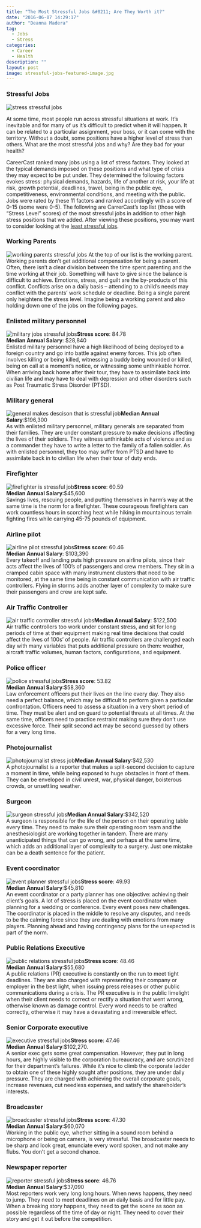 ```yaml
---
title: "The Most Stressful Jobs &#8211; Are They Worth it?"
date: "2016-06-07 14:29:17"
author: "Deanna Madera"
tag:
  - Jobs
  - Stress
categories:
  - Career
  - Health
description: ""
layout: post
image: stressful-jobs-featured-image.jpg
---
```


### Stressful Jobs

![stress stressful jobs](/posts/stress-stressful-jobs.jpg)

At some time, most people run across stressful situations at work. It’s inevitable and for many of us it’s difficult to predict when it will happen. It can be related to a particular assignment, your boss, or it can come with the territory. Without a doubt, some positions have a higher level of stress than others. What are the most stressful jobs and why? Are they bad for your health?

CareerCast ranked many jobs using a list of stress factors. They looked at the typical demands imposed on these positions and what type of crisis they may expect to be put under. They determined the following factors evokes stress: physical demands, hazards, life of another at risk, your life at risk, growth potential, deadlines, travel, being in the public eye, competitiveness, environmental conditions, and meeting with the public. Jobs were rated by these 11 factors and ranked accordingly with a score of 0-15 (some were 0-5). The following are CarrerCast’s top list (those with “Stress Level” scores) of the most stressful jobs in addition to other high stress positions that we added. After viewing these positions, you may want to consider looking at the [least stressful jobs](/highest-paying-least-stressful-jobs).

### Working Parents

![working parents stressful jobs](/posts/working-parents-stressful-jobs.jpg) At the top of our list is the working parent. Working parents don’t get additional compensation for being a parent. Often, there isn’t a clear division between the time spent parenting and the time working at their job. Something will have to give since the balance is difficult to achieve. Emotions, stress, and guilt are the by-products of this conflict. Conflicts arise on a daily basis – attending to a child’s needs may conflict with the parents’ work schedule or deadline. Being a single parent only heightens the stress level. Imagine being a working parent and also holding down one of the jobs on the following pages.

### Enlisted military personnel

![military jobs stressful jobs](/posts/military-jobs-stressful-jobs.jpg)**Stress score**: 84.78  
**Median Annual Salary**: $28,840  
Enlisted military personnel have a high likelihood of being deployed to a foreign country and go into battle against enemy forces. This job often involves killing or being killed, witnessing a buddy being wounded or killed, being on call at a moment’s notice, or witnessing some unthinkable horror. When arriving back home after their tour, they have to assimilate back into civilian life and may have to deal with depression and other disorders such as Post Traumatic Stress Disorder (PTSD).

### Military general

![general makes descison that is stressful job](/posts/enlisted-army-troops.jpg)**Median Annual Salary**:$196,300  
As with enlisted military personnel, military generals are separated from their families. They are under constant pressure to make decisions affecting the lives of their soldiers. They witness unthinkable acts of violence and as a commander they have to write a letter to the family of a fallen soldier. As with enlisted personnel, they too may suffer from PTSD and have to assimilate back in to civilian life when their tour of duty ends.

### Firefighter

![firefighter is stressful job](/posts/firefighter-is-stressful-job.jpg)**Stress score**: 60.59  
**Median Annual Salary**:$45,600  
Savings lives, rescuing people, and putting themselves in harm’s way at the same time is the norm for a firefighter. These courageous firefighters can work countless hours in scorching heat while hiking in mountainous terrain fighting fires while carrying 45-75 pounds of equipment.

### Airline pilot

![airline pilot stressful jobs](/posts/airline-pilot-stressful-jobs.jpg)**Stress score**: 60.46  
**Median Annual Salary**: $103,390  
Every takeoff and landing puts high pressure on airline pilots, since their acts affect the lives of 100’s of passengers and crew members. They sit in a cramped cabin space with many instrument clusters that need to be monitored, at the same time being in constant communication with air traffic controllers. Flying in storms adds another layer of complexity to make sure their passengers and crew are kept safe.

### Air Traffic Controller

![air traffic controller stressful jobs](/posts/air-traffic-controller-stressful-jobs.jpg)**Median Annual Salary**: $122,500  
Air traffic controllers too work under constant stress, and sit for long periods of time at their equipment making real time decisions that could affect the lives of 100s’ of people. Air traffic controllers are challenged each day with many variables that puts additional pressure on them: weather, aircraft traffic volumes, human factors, configurations, and equipment.

### Police officer

![police stressful jobs](/posts/police-stressful-jobs.jpg)**Stress score**: 53.82  
**Median Annual Salary**:$58,360  
Law enforcement officers put their lives on the line every day. They also need a perfect balance, which may be difficult to perform given a particular confrontation. Officers need to assess a situation in a very short period of time. They must be alert and on guard to potential threats at all times. At the same time, officers need to practice restraint making sure they don’t use excessive force. Their split second act may be second guessed by others for a very long time.

### Photojournalist

![photojournalist stress job](/posts/photojournalist-stress-job.jpg)**Median Annual Salary**:$42,530  
A photojournalist is a reporter that makes a split-second decision to capture a moment in time, while being exposed to huge obstacles in front of them. They can be enveloped in civil unrest, war, physical danger, boisterous crowds, or unsettling weather.

### Surgeon

![surgeon stressful jobs](/posts/surgeon-stressful-jobs.jpg)**Median Annual Salary**:$342,520  
A surgeon is responsible for the life of the person on their operating table every time. They need to make sure their operating room team and the anesthesiologist are working together in tandem. There are many unanticipated things that can go wrong, and perhaps at the same time, which adds an additional layer of complexity to a surgery. Just one mistake can be a death sentence for the patient.

### Event coordinator

![event planner stressful jobs](/posts/event-planner-stressful-jobs.jpg)**Stress score**: 49.93  
**Median Annual Salary**:$45,810  
An event coordinator or a party planner has one objective: achieving their client’s goals. A lot of stress is placed on the event coordinator when planning for a wedding or conference. Every event poses new challenges. The coordinator is placed in the middle to resolve any disputes, and needs to be the calming force since they are dealing with emotions from many players. Planning ahead and having contingency plans for the unexpected is part of the norm.

### Public Relations Executive

![public relations stressful jobs](/posts/public-relations-stressful-jobs.jpg)**Stress score**: 48.46  
**Median Annual Salary**:$55,680  
A public relations (PR) executive is constantly on the run to meet tight deadlines. They are also charged with representing their company or employer in the best light, when issuing press releases or other public communications during a crisis. The PR executive is in the public limelight when their client needs to correct or rectify a situation that went wrong, otherwise known as damage control. Every word needs to be crafted correctly, otherwise it may have a devastating and irreversible effect.

### Senior Corporate executive

![executive stressful jobs](/posts/executive-stressful-jobs.jpg)**Stress score**: 47.46  
**Median Annual Salary**:$102,270.  
A senior exec gets some great compensation. However, they put in long hours, are highly visible to the corporation bureaucracy, and are scrutinized for their department’s failures. While it’s nice to climb the corporate ladder to obtain one of these highly sought after positions, they are under daily pressure. They are charged with achieving the overall corporate goals, increase revenues, cut needless expenses, and satisfy the shareholder’s interests.

### Broadcaster

![broadcaster stressful jobs](/posts/broadcaster-stressful-jobs.jpg)**Stress score**: 47.30  
**Median Annual Salary**:$60,070  
Working in the public eye, whether sitting in a sound room behind a microphone or being on camera, is very stressful. The broadcaster needs to be sharp and look great, enunciate every word spoken, and not make any flubs. You don’t get a second chance.

### Newspaper reporter

![reporter stressful jobs](/posts/reporter-stressful-jobs.jpg)**Stress score**: 46.76  
**Median Annual Salary**:$37,090  
Most reporters work very long long hours. When news happens, they need to jump. They need to meet deadlines on an daily basis and for little pay. When a breaking story happens, they need to get the scene as soon as possible regardless of the time of day or night. They need to cover their story and get it out before the competition.
